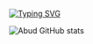 [![Typing SVG](https://readme-typing-svg.demolab.com?font=Fira+Code&pause=1000&color=38bdae&width=435&lines=Ol%C3%A1!+Eu+sou+Luan+Abud)](https://git.io/typing-svg)

![Abud GitHub stats](https://github-readme-stats.vercel.app/api?username=abudluan&show_icons=true&theme=tokyonight)
